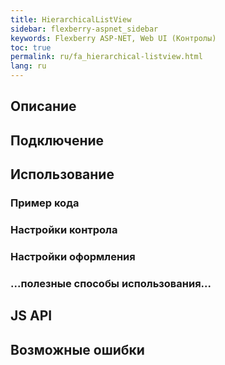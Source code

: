 ```yaml
---
title: HierarchicalListView
sidebar: flexberry-aspnet_sidebar
keywords: Flexberry ASP-NET, Web UI (Контролы)
toc: true
permalink: ru/fa_hierarchical-listview.html
lang: ru
---
```


## Описание

## Подключение

## Использование

### Пример кода

### Настройки контрола

### Настройки оформления

### ...полезные способы использования...

## JS API

## Возможные ошибки 
 
